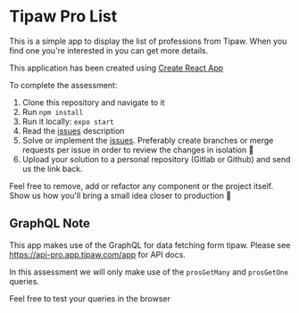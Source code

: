 # Tipaw Pro List

This is a simple app to display the list of professions from Tipaw. When you find one you're interested in you can get more details.

This application has been created using [Create React App](https://github.com/facebook/create-react-app)

To complete the assessment:

1. Clone this repository and navigate to it
2. Run `npm install`
3. Run it locally: `expo start`
4. Read the [issues](./issues) description
5. Solve or implement the [issues](./issues). Preferably create branches or merge requests per issue in order to review the changes in isolation 🙂
6. Upload your solution to a personal repository (Gitlab or Github) and send us the link back.

Feel free to remove, add or refactor any component or the project itself. Show us how you'll bring a small idea closer to production 💪

## GraphQL Note

This app makes use of the GraphQL for data fetching form tipaw. Please see https://api-pro.app.tipaw.com/app for API docs.

In this assessment we will only make use of the `prosGetMany` and `prosGetOne` queries.

Feel free to test your queries in the browser
